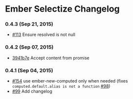 # Ember Selectize Changelog

### 0.4.3 (Sep 21, 2015)
- [#113](https://github.com/miguelcobain/ember-cli-selectize/pull/113)
Ensure resolved is not null

### 0.4.2 (Sep 07, 2015)
- [3941b7e](https://github.com/miguelcobain/ember-cli-selectize/commit/3941b7e7d8b080b29ac1d5ccf819a4b6121f09db) Accept content from promise

### 0.4.1 (Sep 04, 2015)
- [#154](https://github.com/miguelcobain/ember-cli-selectize/pull/107) use ember-new-computed only when needed (fixes `computed.default.alias is not a function` [#98](https://github.com/miguelcobain/ember-cli-selectize/issues/98))
- [#99](https://github.com/miguelcobain/ember-cli-selectize/issues/99) Add changelog
